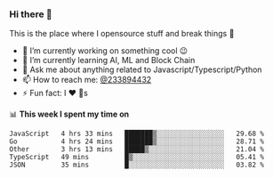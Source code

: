 ### Hi there 👋

<!--
**a233894432/a233894432** is a ✨ _special_ ✨ repository because its `README.md` (this file) appears on your GitHub profile.

Here are some ideas to get you started:

- 🔭 I’m currently working on ...
- 🌱 I’m currently learning ...
- 👯 I’m looking to collaborate on ...
- 🤔 I’m looking for help with ...
- 💬 Ask me about ...
- 📫 How to reach me: ...
- 😄 Pronouns: ...
- ⚡ Fun fact: ...
-->
 
 
This is the place where I opensource stuff and break things :rofl:

- 🔭 I’m currently working on something cool :wink:
- 🌱 I’m currently learning AI, ML and Block Chain
- 💬 Ask me about anything related to Javascript/Typescript/Python
- 📫 How to reach me: [@233894432](https://twitter.com/233894432)
- ⚡ Fun fact: I :heart: :dog:s

📊 **This week I spent my time on**
<!--START_SECTION:waka-->
```text
JavaScript   4 hrs 33 mins   ███████▒░░░░░░░░░░░░░░░░░   29.68 % 
Go           4 hrs 24 mins   ███████▒░░░░░░░░░░░░░░░░░   28.71 % 
Other        3 hrs 13 mins   █████▒░░░░░░░░░░░░░░░░░░░   21.04 % 
TypeScript   49 mins         █▒░░░░░░░░░░░░░░░░░░░░░░░   05.41 % 
JSON         35 mins         █░░░░░░░░░░░░░░░░░░░░░░░░   03.82 % 
```
<!--END_SECTION:waka-->

